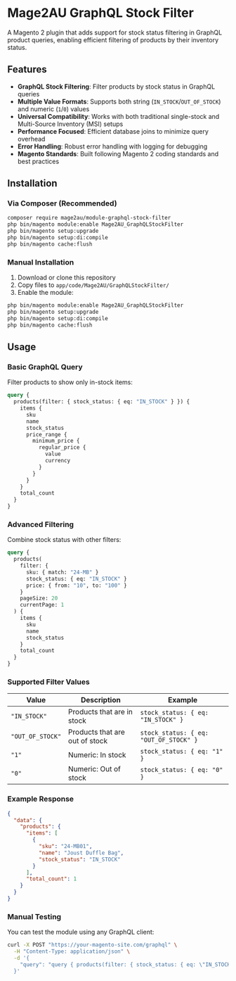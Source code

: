 # Mage2AU GraphQL Stock Filter

A Magento 2 plugin that adds support for stock status filtering in GraphQL product queries, enabling efficient filtering of products by their inventory status.

## Features

- **GraphQL Stock Filtering**: Filter products by stock status in GraphQL queries
- **Multiple Value Formats**: Supports both string (`IN_STOCK`/`OUT_OF_STOCK`) and numeric (`1`/`0`) values
- **Universal Compatibility**: Works with both traditional single-stock and Multi-Source Inventory (MSI) setups
- **Performance Focused**: Efficient database joins to minimize query overhead
- **Error Handling**: Robust error handling with logging for debugging
- **Magento Standards**: Built following Magento 2 coding standards and best practices

## Installation

### Via Composer (Recommended)

```bash
composer require mage2au/module-graphql-stock-filter
php bin/magento module:enable Mage2AU_GraphQLStockFilter
php bin/magento setup:upgrade
php bin/magento setup:di:compile
php bin/magento cache:flush
```

### Manual Installation

1. Download or clone this repository
2. Copy files to `app/code/Mage2AU/GraphQLStockFilter/`
3. Enable the module:

```bash
php bin/magento module:enable Mage2AU_GraphQLStockFilter
php bin/magento setup:upgrade
php bin/magento setup:di:compile
php bin/magento cache:flush
```

## Usage

### Basic GraphQL Query

Filter products to show only in-stock items:

```graphql
query {
  products(filter: { stock_status: { eq: "IN_STOCK" } }) {
    items {
      sku
      name
      stock_status
      price_range {
        minimum_price {
          regular_price {
            value
            currency
          }
        }
      }
    }
    total_count
  }
}
```

### Advanced Filtering

Combine stock status with other filters:

```graphql
query {
  products(
    filter: { 
      sku: { match: "24-MB" }
      stock_status: { eq: "IN_STOCK" }
      price: { from: "10", to: "100" }
    }
    pageSize: 20
    currentPage: 1
  ) {
    items {
      sku
      name
      stock_status
    }
    total_count
  }
}
```

### Supported Filter Values

| Value | Description | Example |
|-------|-------------|---------|
| `"IN_STOCK"` | Products that are in stock | `stock_status: { eq: "IN_STOCK" }` |
| `"OUT_OF_STOCK"` | Products that are out of stock | `stock_status: { eq: "OUT_OF_STOCK" }` |
| `"1"` | Numeric: In stock | `stock_status: { eq: "1" }` |
| `"0"` | Numeric: Out of stock | `stock_status: { eq: "0" }` |

### Example Response

```json
{
  "data": {
    "products": {
      "items": [
        {
          "sku": "24-MB01",
          "name": "Joust Duffle Bag",
          "stock_status": "IN_STOCK"
        }
      ],
      "total_count": 1
    }
  }
}
```

### Manual Testing

You can test the module using any GraphQL client:

```bash
curl -X POST "https://your-magento-site.com/graphql" \
  -H "Content-Type: application/json" \
  -d '{
    "query": "query { products(filter: { stock_status: { eq: \"IN_STOCK\" } }) { items { sku name stock_status } } }"
  }'
```